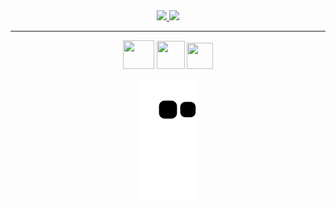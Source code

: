 
<div align="center">
  <a href="https://github.com/elton-aq">
  <img height="160em" src="https://github-readme-stats.vercel.app/api?username=elton-aq&show_icons=true&theme=dark&include_all_commits=true&count_private=true"/>
  <img height="160em" src="https://github-readme-stats.vercel.app/api/top-langs/?username=elton-aq&layout=compact&langs_count=7&theme=dark"/>
</div>


---


<div align="center"> 
  <a href = "mailto:eltonaquino140@gmail.com"><img height="46" width="50" src="https://cdn-icons-png.flaticon.com/512/5968/5968534.png" target="_blank"></a>
  <a href="https://www.linkedin.com/in/elton-aq" target="_blank"><img height="45" width="45" src="https://external-content.duckduckgo.com/ip3/br.linkedin.com.ico" target="_blank"></a> 
  <a href="https://instagram.com/elton_aq" target="_blank"><img height="42" width="42" src="https://upload.wikimedia.org/wikipedia/commons/thumb/e/e7/Instagram_logo_2016.svg/100px-Instagram_logo_2016.svg.png" target="_blank"></a>
  
  ![Snake animation](https://github.com/rafaballerini/rafaballerini/blob/output/github-contribution-grid-snake.svg)
 
</div>
